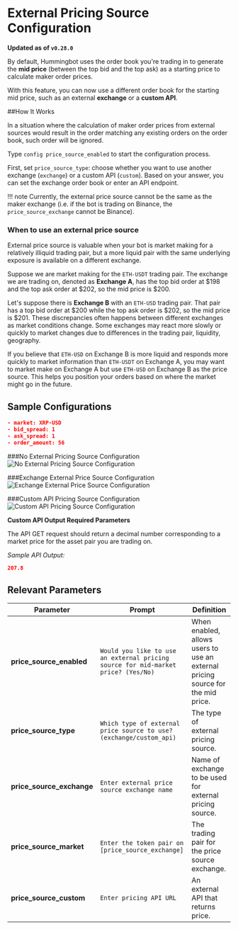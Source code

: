 # External Pricing Source Configuration

**Updated as of `v0.28.0`**

By default, Hummingbot uses the order book you're trading in to generate the **mid price** (between the top bid and the top ask) as a starting price to calculate maker order prices.

With this feature, you can now use a different order book for the starting mid price, such as an external **exchange** or a **custom API**.

##How It Works

In a situation where the calculation of maker order prices from external sources would result in the order matching any existing orders on the order book, such order will be ignored.

Type `config price_source_enabled` to start the configuration process.

First, set `price_source_type`: choose whether you want to use another exchange (`exchange`) or a custom API (`custom`). Based on your answer, you can set the exchange order book or enter an API endpoint.

!!! note
    Currently, the external price source cannot be the same as the maker exchange (i.e. if the bot is trading on Binance, the `price_source_exchange` cannot be Binance).

### When to use an external price source
External price source is valuable when your bot is market making for a relatively illiquid trading pair, but a more liquid pair with the same underlying exposure is available on a different exchange.

Suppose we are market making for the `ETH-USDT` trading pair. The exchange we are trading on, denoted as **Exchange A**, has the top bid order at $198 and the top ask order at $202, so the mid price is $200.

Let's suppose there is **Exchange B** with an `ETH-USD` trading pair. That pair has a top bid order at $200 while the top ask order is $202, so the mid price is $201. These discrepancies often happens between different exchanges as market conditions change. Some exchanges may react more slowly or quickly to market changes due to differences in the trading pair, liquidity, geography.

If you believe that `ETH-USD` on Exchange B is more liquid and responds more quickly to market information than `ETH-USDT` on Exchange A, you may want to market make on Exchange A but use `ETH-USD` on Exchange B as the price source. This helps you position your orders based on where the market might go in the future. 


## Sample Configurations
```json
- market: XRP-USD
- bid_spread: 1
- ask_spread: 1
- order_amount: 56
```
###No External Pricing Source Configuration
![No External Pricing Source Configuration](/assets/img/price_source_None_config.PNG)

###Exchange External Price Source Configuration
![Exchange External Price Source Configuration](/assets/img/price_source_exchange_config.PNG)

###Custom API Pricing Source Configuration
![Custom API Pricing Source Configuration](/assets/img/price_source_custom_api_config.PNG)

**Custom API Output Required Parameters**

The API GET request should return a decimal number corresponding to a market price for the asset pair you are trading on.


*Sample API Output:*
```json
207.8
```


## Relevant Parameters

| Parameter | Prompt | Definition |
|-----------|--------|------------|
| **price_source_enabled** | `Would you like to use an external pricing source for mid-market price? (Yes/No)` | When enabled, allows users to use an external pricing source for the mid price. |
| **price_source_type** | `Which type of external price source to use? (exchange/custom_api)` | The type of external pricing source. |
| **price_source_exchange** | `Enter external price source exchange name` | Name of exchange to be used for external pricing source. |
| **price_source_market** | `Enter the token pair on [price_source_exchange]` | The trading pair for the price source exchange. |
| **price_source_custom** | `Enter pricing API URL` | An external API that returns price. |